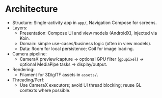 # Architecture

- Structure: Single-activity app in `app/`, Navigation Compose for screens.
- Layers:
  - Presentation: Compose UI and view models (AndroidX), injected via Koin.
  - Domain: simple use-cases/business logic (often in view models).
  - Data: Room for local persistence; Coil for image loading.
- Camera pipeline:
  - CameraX preview/capture → optional GPU filter (`gpupixel`) → optional MediaPipe tasks → display/output.
- Rendering:
  - Filament for 3D/glTF assets in `assets/`.
- Threading/Perf:
  - Use CameraX executors; avoid UI thread blocking; reuse GL contexts where possible.
